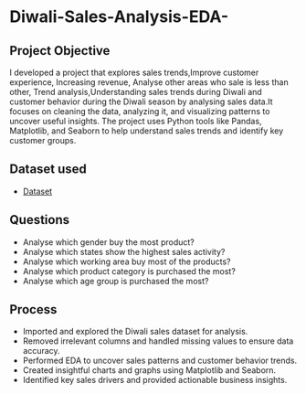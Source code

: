 # Diwali-Sales-Analysis-EDA-
## Project Objective
I developed a  project that explores sales trends,Improve customer experience, Increasing revenue, Analyse other areas who sale is less than other, Trend analysis,Understanding sales trends during Diwali and customer behavior during the Diwali season  by analysing sales data.It focuses on cleaning the data, analyzing it, and visualizing patterns to uncover useful insights. The project uses Python tools like Pandas, Matplotlib, and Seaborn to help understand sales trends and identify key customer groups.

## Dataset used
- <a href="https://github.com/Simransharma-111/Diwali-Sales-Analysis-EDA-/blob/main/Diwali%20Sales%20Data.csv">Dataset</a>

## Questions
- Analyse which gender buy the most product?
- Analyse which states show the highest sales activity?
- Analyse which working area buy most of the products?
- Analyse which product category is purchased the most?
- Analyse which age group is purchased the most?

## Process
- Imported and explored the Diwali sales dataset for analysis. 
- Removed irrelevant columns and handled missing values to ensure data accuracy.
- Performed EDA to uncover sales patterns and customer behavior trends. 
- Created insightful charts and graphs using Matplotlib and Seaborn.
- Identified key sales drivers and provided actionable business insights.
